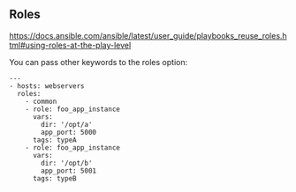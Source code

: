 ## Roles

https://docs.ansible.com/ansible/latest/user_guide/playbooks_reuse_roles.html#using-roles-at-the-play-level

You can pass other keywords to the roles option:

```yamlex
---
- hosts: webservers
  roles:
    - common
    - role: foo_app_instance
      vars:
        dir: '/opt/a'
        app_port: 5000
      tags: typeA
    - role: foo_app_instance
      vars:
        dir: '/opt/b'
        app_port: 5001
      tags: typeB
```
